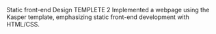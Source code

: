 Static front-end Design TEMPLETE 2
    Implemented a webpage using the Kasper template, emphasizing static front-end development with HTML/CSS.
   
